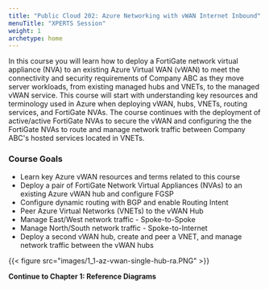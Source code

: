 ```yaml
---
title: "Public Cloud 202: Azure Networking with vWAN Internet Inbound"
menuTitle: "XPERTS Session"
weight: 1
archetype: home
---
```


In this course you will learn how to deploy a FortiGate network virtual appliance (NVA) to an existing Azure Virtual WAN (vWAN) to meet the connectivity and security requirements of Company ABC as they move server workloads, from existing managed hubs and VNETs, to the managed vWAN service.
This course will start with understanding key resources and terminology used in Azure when deploying vWAN, hubs, VNETs, routing services, and FortiGate NVAs.
The course continues with the deployment of active/active FortiGate NVAs to secure the vWAN and configuring the the FortiGate NVAs to route and manage network traffic between Company ABC's hosted services located in VNETs.

### Course Goals

- Learn key Azure vWAN resources and terms related to this course
- Deploy a pair of FortiGate Network Virtual Appliances (NVAs) to an existing Azure vWAN hub and configure FGSP
- Configure dynamic routing with BGP and enable Routing Intent
- Peer Azure Virtual Networks (VNETs) to the vWAN Hub
- Manage East/West network traffic - Spoke-to-Spoke
- Manage North/South network traffic - Spoke-to-Internet
- Deploy a second vWAN hub, create and peer a VNET, and manage network traffic between the vWAN hubs

{{< figure src="images/1_1-az-vwan-single-hub-ra.PNG" >}}

**Continue to Chapter 1: Reference Diagrams**

